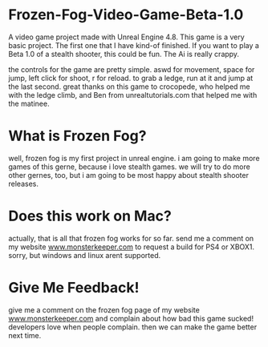 # Frozen-Fog-Video-Game-Beta-1.0
A video game project made with Unreal Engine 4.8. This game is a very basic project. The first one that I have kind-of finished. If you want to play a Beta 1.0 of a stealth shooter, this could be fun. The Ai is really crappy.

the controls for the game are pretty simple. aswd for movement, space for jump, left click for shoot, r for reload. to grab a ledge, run at it and jump at the last second. great thanks on this game to crocopede, who helped me with the ledge climb, and Ben from unrealtutorials.com that helped me with the matinee.

# What is Frozen Fog?

well, frozen fog is my first project in unreal engine. i am going to make more games of this gerne, because i love stealth games. we will try to do more other gernes, too, but i am going to be most happy about stealth shooter releases.

# Does this work on Mac?

actually, that is all that frozen fog works for so far. send me a comment on my website www.monsterkeeper.com to request a build for PS4 or XBOX1. sorry, but windows and linux arent supported.

# Give Me Feedback!

give me a comment on the frozen fog page of my website www.monsterkeeper.com and complain about how bad this game sucked! developers love when people complain. then we can make the game better next time.
